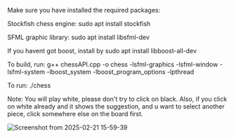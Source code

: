 Make sure you have installed the required packages:

Stockfish chess engine: sudo apt install stockfish

SFML graphic library: sudo apt install libsfml-dev

If you havent got boost, install by sudo apt install libboost-all-dev

To build, run: g++ chessAPI.cpp -o chess -lsfml-graphics -lsfml-window -lsfml-system -lboost_system -lboost_program_options -lpthread

To run: ./chess

Note: You will play white, please don't try to click on black. Also, if you click on white already and it shows the suggestion, and u want to select another piece, click somewhere else on the board first.

![Screenshot from 2025-02-21 15-59-39](https://github.com/user-attachments/assets/c686e9f6-5685-4107-b0f0-89371f49dd3a)
